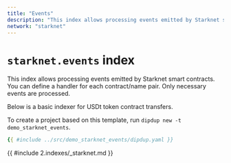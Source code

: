 ```yaml
---
title: "Events"
description: "This index allows processing events emitted by Starknet smart contracts. You can define a handler for each contract/tag pair. Only necessary events are processed."
network: "starknet"
---
```


# `starknet.events` index

This index allows processing events emitted by Starknet smart contracts. You can define a handler for each contract/name pair. Only necessary events are processed.

Below is a basic indexer for USDt token contract transfers.

To create a project based on this template, run `dipdup new -t demo_starknet_events`.

```yaml [dipdup.yaml]
{{ #include ../src/demo_starknet_events/dipdup.yaml }}
```

{{ #include 2.indexes/_starknet.md }}
